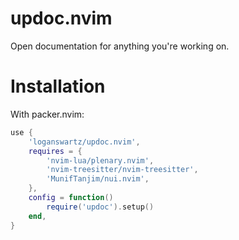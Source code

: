 # updoc.nvim

Open documentation for anything you're working on.

# Installation

With packer.nvim:

```lua
use {
    'loganswartz/updoc.nvim',
    requires = {
        'nvim-lua/plenary.nvim',
        'nvim-treesitter/nvim-treesitter',
        'MunifTanjim/nui.nvim',
    },
    config = function()
        require('updoc').setup()
    end,
}
```
